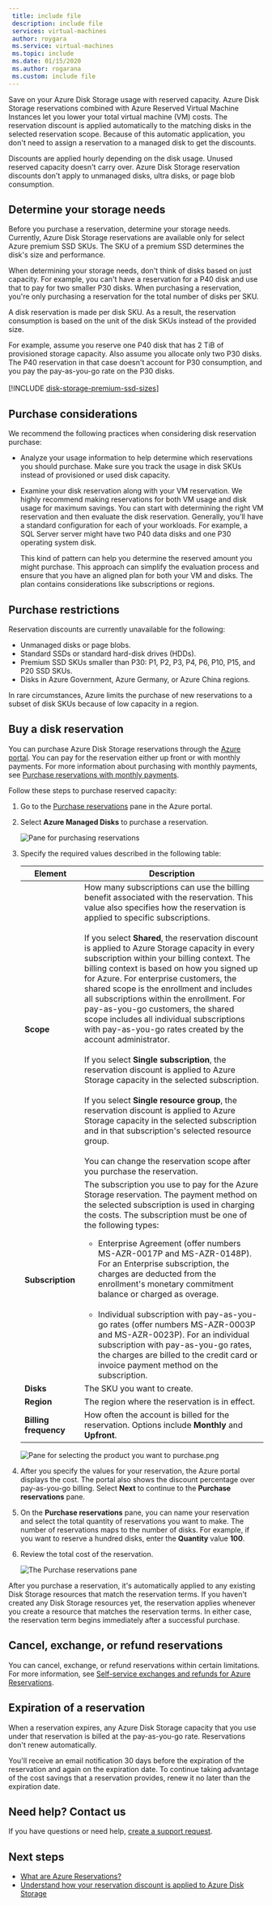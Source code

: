 ```yaml
---
 title: include file
 description: include file
 services: virtual-machines
 author: roygara
 ms.service: virtual-machines
 ms.topic: include
 ms.date: 01/15/2020
 ms.author: rogarana
 ms.custom: include file
---
```


Save on your Azure Disk Storage usage with reserved capacity. Azure Disk Storage reservations combined with Azure Reserved Virtual Machine Instances let you lower your total virtual machine (VM) costs. The reservation discount is applied automatically to the matching disks in the selected reservation scope. Because of this automatic application, you don't need to assign a reservation to a managed disk to get the discounts.

Discounts are applied hourly depending on the disk usage. Unused reserved capacity doesn't carry over. Azure Disk Storage reservation discounts don't apply to unmanaged disks, ultra disks, or page blob consumption.

## Determine your storage needs

Before you purchase a reservation, determine your storage needs. Currently, Azure Disk Storage reservations are available only for select Azure premium SSD SKUs. The SKU of a premium SSD determines the disk's size and performance.

When determining your storage needs, don't think of disks based on just capacity. For example, you can't have a reservation for a P40 disk and use that to pay for two smaller P30 disks. When purchasing a reservation, you're only purchasing a reservation for the total number of disks per SKU.

A disk reservation is made per disk SKU. As a result, the reservation consumption is based on the unit of the disk SKUs instead of the provided size.

For example, assume you reserve one P40 disk that has 2 TiB of provisioned storage capacity. Also assume you allocate only two P30 disks. The P40 reservation in that case doesn't account for P30 consumption, and you pay the pay-as-you-go rate on the P30 disks.
<br/>
<br/>
[!INCLUDE [disk-storage-premium-ssd-sizes](disk-storage-premium-ssd-sizes.md)]

## Purchase considerations

We recommend the following practices when considering disk reservation purchase:

- Analyze your usage information to help determine which reservations you should purchase. Make sure you track the usage in disk SKUs instead of provisioned or used disk capacity.
- Examine your disk reservation along with your VM reservation. We highly recommend making reservations for both VM usage and disk usage for maximum savings. You can start with determining the right VM reservation and then evaluate the disk reservation. Generally, you'll have a standard configuration for each of your workloads. For example, a SQL Server server might have two P40 data disks and one P30 operating system disk.
  
  This kind of pattern can help you determine the reserved amount you might purchase. This approach can simplify the evaluation process and ensure that you have an aligned plan for both your VM and disks. The plan contains considerations like subscriptions or regions.

## Purchase restrictions

Reservation discounts are currently unavailable for the following:

- Unmanaged disks or page blobs.
- Standard SSDs or standard hard-disk drives (HDDs).
- Premium SSD SKUs smaller than P30: P1, P2, P3, P4, P6, P10, P15, and P20 SSD SKUs.
- Disks in Azure Government, Azure Germany, or Azure China regions.

In rare circumstances, Azure limits the purchase of new reservations to a subset of disk SKUs because of low capacity in a region.

## Buy a disk reservation

You can purchase Azure Disk Storage reservations through the [Azure portal](https://portal.azure.com/). You can pay for the reservation either up front or with monthly payments. For more information about purchasing with monthly payments, see [Purchase reservations with monthly payments](../articles/cost-management-billing/reservations/monthly-payments-reservations.md).

Follow these steps to purchase reserved capacity:

1. Go to the [Purchase reservations](https://portal.azure.com/#blade/Microsoft_Azure_Reservations/CreateBlade/referrer/Browse_AddCommand) pane in the Azure portal.

1. Select **Azure Managed Disks** to purchase a reservation.

    ![Pane for purchasing reservations](media/disks-reserved-capacity/disks-reserved-purchase-reservation.png) 

1. Specify the required values described in the following table:

   |Element  |Description  |
   |---------|---------|
   |**Scope**   |  How many subscriptions can use the billing benefit associated with the reservation. This value also specifies how the reservation is applied to specific subscriptions. <br/><br/> If you select **Shared**, the reservation discount is applied to Azure Storage capacity in every subscription within your billing context. The billing context is based on how you signed up for Azure. For enterprise customers, the shared scope is the enrollment and includes all subscriptions within the enrollment. For pay-as-you-go customers, the shared scope includes all individual subscriptions with pay-as-you-go rates created by the account administrator.  <br/><br/>  If you select **Single subscription**, the reservation discount is applied to Azure Storage capacity in the selected subscription. <br/><br/> If you select **Single resource group**, the reservation discount is applied to Azure Storage capacity in the selected subscription and in that subscription's selected resource group. <br/><br/> You can change the reservation scope after you purchase the reservation.  |
   |**Subscription**  | The subscription you use to pay for the Azure Storage reservation. The payment method on the selected subscription is used in charging the costs. The subscription must be one of the following types:<br/><ul><li> Enterprise Agreement (offer numbers MS-AZR-0017P and MS-AZR-0148P). For an Enterprise subscription, the charges are deducted from the enrollment's monetary commitment balance or charged as overage.</li><br/><li>Individual subscription with pay-as-you-go rates (offer numbers MS-AZR-0003P and MS-AZR-0023P). For an individual subscription with pay-as-you-go rates, the charges are billed to the credit card or invoice payment method on the subscription.</li></ul>    |
   | **Disks** | The SKU you want to create. |
   | **Region** | The region where the reservation is in effect. |
   | **Billing frequency** | How often the account is billed for the reservation. Options include **Monthly** and **Upfront**. |

    ![Pane for selecting the product you want to purchase.png](media/disks-reserved-capacity/premium-ssd-reserved-purchase-selection.png)

1. After you specify the values for your reservation, the Azure portal displays the cost. The portal also shows the discount percentage over pay-as-you-go billing. Select **Next** to continue to the **Purchase reservations** pane.

1. On the **Purchase reservations** pane, you can name your reservation and select the total quantity of reservations you want to make. The number of reservations maps to the number of disks. For example, if you want to reserve a hundred disks, enter the **Quantity** value **100**.

1. Review the total cost of the reservation.

    ![The Purchase reservations pane](media/disks-reserved-capacity/premium-ssd-reserved-selecting-sku-total-purchase.png)

After you purchase a reservation, it's automatically applied to any existing Disk Storage resources that match the reservation terms. If you haven't created any Disk Storage resources yet, the reservation applies whenever you create a resource that matches the reservation terms. In either case, the reservation term begins immediately after a successful purchase.

## Cancel, exchange, or refund reservations

You can cancel, exchange, or refund reservations within certain limitations. For more information, see [Self-service exchanges and refunds for Azure Reservations](https://docs.microsoft.com/azure/cost-management-billing/reservations/exchange-and-refund-azure-reservations).

## Expiration of a reservation

When a reservation expires, any Azure Disk Storage capacity that you use under that reservation is billed at the pay-as-you-go rate. Reservations don't renew automatically.

You'll receive an email notification 30 days before the expiration of the reservation and again on the expiration date. To continue taking advantage of the cost savings that a reservation provides, renew it no later than the expiration date.

## Need help? Contact us

If you have questions or need help, [create a support request](https://go.microsoft.com/fwlink/?linkid=2083458).

## Next steps

- [What are Azure Reservations?](../articles/cost-management-billing/reservations/save-compute-costs-reservations.md)
- [Understand how your reservation discount is applied to Azure Disk Storage](../articles/cost-management-billing/reservations/understand-disk-reservations.md)
